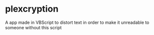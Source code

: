 # plexcryption
A app made in VBScript to distort text in order to make it unreadable to someone without this script
